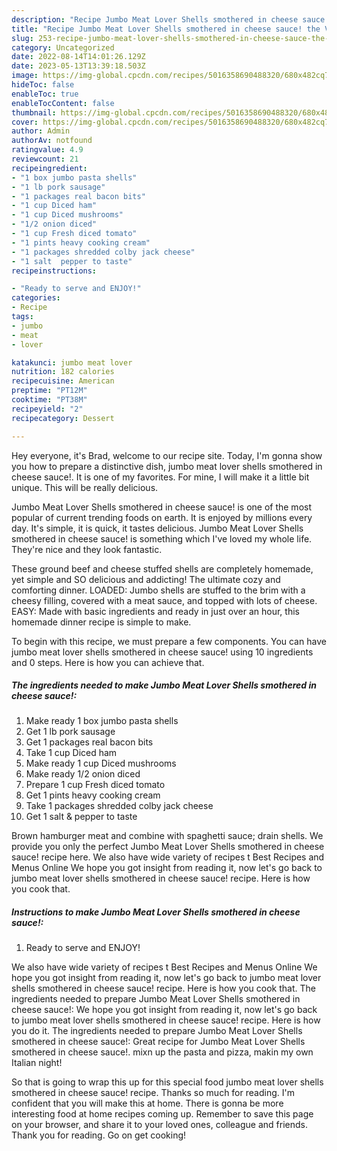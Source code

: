 ```yaml
---
description: "Recipe Jumbo Meat Lover Shells smothered in cheese sauce! the Very Delicious"
title: "Recipe Jumbo Meat Lover Shells smothered in cheese sauce! the Very Delicious"
slug: 253-recipe-jumbo-meat-lover-shells-smothered-in-cheese-sauce-the-very-delicious
category: Uncategorized
date: 2022-08-14T14:01:26.129Z
date: 2023-05-13T13:39:18.503Z
image: https://img-global.cpcdn.com/recipes/5016358690488320/680x482cq70/jumbo-meat-lover-shells-smothered-in-cheese-sauce-recipe-main-photo.jpg
hideToc: false
enableToc: true
enableTocContent: false
thumbnail: https://img-global.cpcdn.com/recipes/5016358690488320/680x482cq70/jumbo-meat-lover-shells-smothered-in-cheese-sauce-recipe-main-photo.jpg
cover: https://img-global.cpcdn.com/recipes/5016358690488320/680x482cq70/jumbo-meat-lover-shells-smothered-in-cheese-sauce-recipe-main-photo.jpg
author: Admin
authorAv: notfound
ratingvalue: 4.9
reviewcount: 21
recipeingredient:
- "1 box jumbo pasta shells"
- "1 lb pork sausage"
- "1 packages real bacon bits"
- "1 cup Diced ham"
- "1 cup Diced mushrooms"
- "1/2 onion diced"
- "1 cup Fresh diced tomato"
- "1 pints heavy cooking cream"
- "1 packages shredded colby jack cheese"
- "1 salt  pepper to taste"
recipeinstructions:

- "Ready to serve and ENJOY!"
categories:
- Recipe
tags:
- jumbo
- meat
- lover

katakunci: jumbo meat lover 
nutrition: 182 calories
recipecuisine: American
preptime: "PT12M"
cooktime: "PT38M"
recipeyield: "2"
recipecategory: Dessert

---
```



Hey everyone, it's Brad, welcome to our recipe site. Today, I'm gonna show you how to prepare a distinctive dish, jumbo meat lover shells smothered in cheese sauce!. It is one of my favorites. For mine, I will make it a little bit unique. This will be really delicious.

Jumbo Meat Lover Shells smothered in cheese sauce! is one of the most popular of current trending foods on earth. It is enjoyed by millions every day. It's simple, it is quick, it tastes delicious. Jumbo Meat Lover Shells smothered in cheese sauce! is something which I've loved my whole life. They're nice and they look fantastic.

These ground beef and cheese stuffed shells are completely homemade, yet simple and SO delicious and addicting! The ultimate cozy and comforting dinner. LOADED: Jumbo shells are stuffed to the brim with a cheesy filling, covered with a meat sauce, and topped with lots of cheese. EASY: Made with basic ingredients and ready in just over an hour, this homemade dinner recipe is simple to make.


To begin with this recipe, we must prepare a few components. You can have jumbo meat lover shells smothered in cheese sauce! using 10 ingredients and 0 steps. Here is how you can achieve that.

<!--inarticleads1-->

##### The ingredients needed to make Jumbo Meat Lover Shells smothered in cheese sauce!:

1. Make ready 1 box jumbo pasta shells
1. Get 1 lb pork sausage
1. Get 1 packages real bacon bits
1. Take 1 cup Diced ham
1. Make ready 1 cup Diced mushrooms
1. Make ready 1/2 onion diced
1. Prepare 1 cup Fresh diced tomato
1. Get 1 pints heavy cooking cream
1. Take 1 packages shredded colby jack cheese
1. Get 1 salt &amp; pepper to taste


Brown hamburger meat and combine with spaghetti sauce; drain shells. We provide you only the perfect Jumbo Meat Lover Shells smothered in cheese sauce! recipe here. We also have wide variety of recipes t Best Recipes and Menus Online We hope you got insight from reading it, now let&#39;s go back to jumbo meat lover shells smothered in cheese sauce! recipe. Here is how you cook that. 

<!--inarticleads2-->

##### Instructions to make Jumbo Meat Lover Shells smothered in cheese sauce!:


1. Ready to serve and ENJOY!

We also have wide variety of recipes t Best Recipes and Menus Online We hope you got insight from reading it, now let&#39;s go back to jumbo meat lover shells smothered in cheese sauce! recipe. Here is how you cook that. The ingredients needed to prepare Jumbo Meat Lover Shells smothered in cheese sauce!: We hope you got insight from reading it, now let&#39;s go back to jumbo meat lover shells smothered in cheese sauce! recipe. Here is how you do it. The ingredients needed to prepare Jumbo Meat Lover Shells smothered in cheese sauce!: Great recipe for Jumbo Meat Lover Shells smothered in cheese sauce!. mixn up the pasta and pizza, makin my own Italian night! 

So that is going to wrap this up for this special food jumbo meat lover shells smothered in cheese sauce! recipe. Thanks so much for reading. I'm confident that you will make this at home. There is gonna be more interesting food at home recipes coming up. Remember to save this page on your browser, and share it to your loved ones, colleague and friends. Thank you for reading. Go on get cooking!
